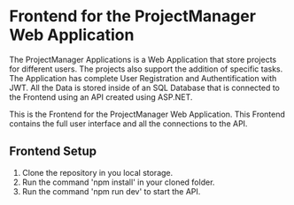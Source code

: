 # Frontend for the ProjectManager Web Application
The ProjectManager Applications is a Web Application that store projects for different users. The projects also support the addition of specific tasks. The Application has complete User Registration and Authentification with JWT. All the Data is stored inside of an SQL Database that is connected to the Frontend using an API created using ASP.NET.

This is the Frontend for the ProjectManager Web Application. This Frontend contains the full user interface and all the connections to the API.

## Frontend Setup
1. Clone the repository in you local storage.
3. Run the command 'npm install' in your cloned folder.
4. Run the command 'npm run dev' to start the API.
